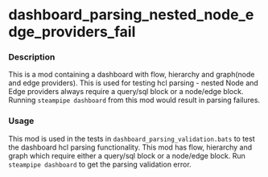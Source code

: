 # dashboard_parsing_nested_node_edge_providers_fail

### Description

This is a mod containing a dashboard with flow, hierarchy and graph(node and edge providers). This is used for testing hcl parsing - nested Node and Edge providers always require a query/sql block or a node/edge block. Running `steampipe dashboard` from this mod would result in parsing failures.

### Usage

This mod is used in the tests in `dashboard_parsing_validation.bats` to test the dashboard hcl parsing functionality. This mod has flow, hierarchy and graph which require either a query/sql block or a node/edge block. Run `steampipe dashboard` to get the parsing validation error.